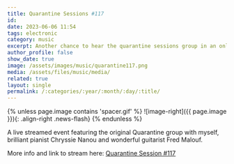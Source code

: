 ```yaml
---
title: Quarantine Sessions #117
id: 
date: 2023-06-06 11:54
tags: electronic
category: music
excerpt: Another chance to hear the quarantine sessions group in an online performance.
author_profile: false
show_date: true
image: /assets/images/music/quarantine117.png
media: /assets/files/music/media/
related: true
layout: single
permalink: /:categories/:year/:month/:day/:title/
---
```

{% unless page.image contains 'spacer.gif' %}
![image-right]({{ page.image }}){: .align-right .news-flash}
{% endunless %}

A live streamed event featuring the original Quarantine group with myself, brilliant pianist Chryssie Nanou and wonderful guitarist Fred Malouf.

More info and link to stream here: [Quarantine Session #117](https://ccrma.stanford.edu/events/quarantine-sessions-117)

